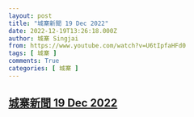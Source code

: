 ```yaml
---
layout: post
title: "城寨新聞 19 Dec 2022"
date: 2022-12-19T13:26:18.000Z
author: 城寨 Singjai
from: https://www.youtube.com/watch?v=U6tIpfaHFd0
tags: [ 城寨 ]
comments: True
categories: [ 城寨 ]
---
```

<!--1671456378000-->
[城寨新聞 19 Dec 2022](https://www.youtube.com/watch?v=U6tIpfaHFd0)
------

<div>

</div>
